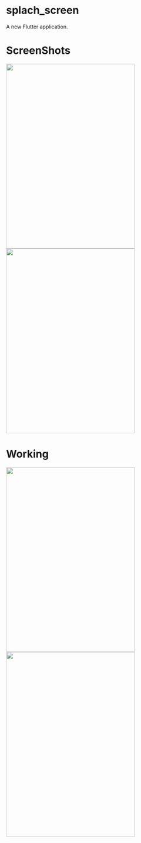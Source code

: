 # splach_screen

A new Flutter application.

# ScreenShots

<img src="https://user-images.githubusercontent.com/73787635/102110155-a5850580-3e56-11eb-9e22-930a3abf47e3.png" height = 500, width = 350/>

<img src="https://user-images.githubusercontent.com/73787635/102110661-41af0c80-3e57-11eb-9dda-77b2f931ab6d.png" height = 500, width = 350/>

# Working 

<img src="https://user-images.githubusercontent.com/73787635/102110862-7f139a00-3e57-11eb-99da-f366e0c737d7.gif" height = 500, width = 350/>

<img src="https://user-images.githubusercontent.com/73787635/102111056-bda95480-3e57-11eb-9c14-35441fdc780c.gif" height = 500, width = 350/>
         
